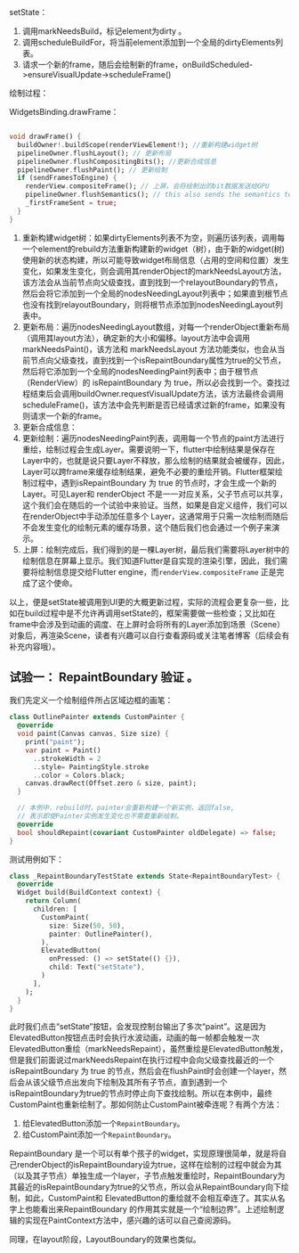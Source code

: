 setState：

1. 调用markNeedsBuild，标记element为dirty 。
2. 调用scheduleBuildFor，将当前element添加到一个全局的dirtyElements列表。
3. 请求一个新的frame，随后会绘制新的frame，onBuildScheduled->ensureVisualUpdate->scheduleFrame()



绘制过程：

WidgetsBinding.drawFrame：

```dart

void drawFrame() {
  buildOwner!.buildScope(renderViewElement!); //重新构建widget树
  pipelineOwner.flushLayout(); // 更新布局
  pipelineOwner.flushCompositingBits(); //更新合成信息
  pipelineOwner.flushPaint(); // 更新绘制
  if (sendFramesToEngine) {
    renderView.compositeFrame(); // 上屏，会将绘制出的bit数据发送给GPU
    pipelineOwner.flushSemantics(); // this also sends the semantics to the OS.
    _firstFrameSent = true;
  }
}
```

1. 重新构建widget树：如果dirtyElements列表不为空，则遍历该列表，调用每一个element的rebuild方法重新构建新的widget（树），由于新的widget(树)使用新的状态构建，所以可能导致widget布局信息（占用的空间和位置）发生变化，如果发生变化，则会调用其renderObject的markNeedsLayout方法，该方法会从当前节点向父级查找，直到找到一个relayoutBoundary的节点，然后会将它添加到一个全局的nodesNeedingLayout列表中；如果直到根节点也没有找到relayoutBoundary，则将根节点添加到nodesNeedingLayout列表中。
2. 更新布局：遍历nodesNeedingLayout数组，对每一个renderObject重新布局（调用其layout方法），确定新的大小和偏移。layout方法中会调用markNeedsPaint()，该方法和 markNeedsLayout 方法功能类似，也会从当前节点向父级查找，直到找到一个isRepaintBoundary属性为true的父节点，然后将它添加到一个全局的nodesNeedingPaint列表中；由于根节点（RenderView）的 isRepaintBoundary 为 true，所以必会找到一个。查找过程结束后会调用buildOwner.requestVisualUpdate方法，该方法最终会调用scheduleFrame()，该方法中会先判断是否已经请求过新的frame，如果没有则请求一个新的frame。
3. 更新合成信息：
4. 更新绘制：遍历nodesNeedingPaint列表，调用每一个节点的paint方法进行重绘，绘制过程会生成Layer。需要说明一下，flutter中绘制结果是保存在Layer中的，也就是说只要Layer不释放，那么绘制的结果就会被缓存，因此，Layer可以跨frame来缓存绘制结果，避免不必要的重绘开销。Flutter框架绘制过程中，遇到isRepaintBoundary 为 true 的节点时，才会生成一个新的Layer。可见Layer和 renderObject 不是一一对应关系，父子节点可以共享，这个我们会在随后的一个试验中来验证。当然，如果是自定义组件，我们可以在renderObject中手动添加任意多个 Layer，这通常用于只需一次绘制而随后不会发生变化的绘制元素的缓存场景，这个随后我们也会通过一个例子来演示。
5. 上屏：绘制完成后，我们得到的是一棵Layer树，最后我们需要将Layer树中的绘制信息在屏幕上显示。我们知道Flutter是自实现的渲染引擎，因此，我们需要将绘制信息提交给Flutter engine，而`renderView.compositeFrame` 正是完成了这个使命。

以上，便是setState被调用到UI更的大概更新过程，实际的流程会更复杂一些，比如在build过程中是不允许再调用setState的，框架需要做一些检查；又比如在frame中会涉及到动画的调度、在上屏时会将所有的Layer添加到场景（Scene）对象后，再渲染Scene，读者有兴趣可以自行查看源码或关注笔者博客（后续会有补充内容哦）。



## 试验一： RepaintBoundary 验证 。

我们先定义一个绘制组件所占区域边框的画笔：

```dart
class OutlinePainter extends CustomPainter {
  @override
  void paint(Canvas canvas, Size size) {
    print("paint");
    var paint = Paint()
      ..strokeWidth = 2
      ..style= PaintingStyle.stroke
      ..color = Colors.black;
    canvas.drawRect(Offset.zero & size, paint);
  }

  // 本例中，rebuild时，painter会重新构建一个新实例，返回false,
  // 表示即使Painter实例发生变化也不需要重新绘制。
  @override
  bool shouldRepaint(covariant CustomPainter oldDelegate) => false;
}
```

测试用例如下：

```dart
class _RepaintBoundaryTestState extends State<RepaintBoundaryTest> {
  @override
  Widget build(BuildContext context) {
    return Column(
      children: [
        CustomPaint(
          size: Size(50, 50),
          painter: OutlinePainter(),
        ),
        ElevatedButton(
          onPressed: () => setState(() {}),
          child: Text("setState"),
        )
      ],
    );
  }
}
```

此时我们点击“setState”按钮，会发现控制台输出了多次“paint”。这是因为ElevatedButton按钮点击时会执行水波动画，动画的每一帧都会触发一次ElevatedButton重绘（markNeedsRepaint），虽然重绘是ElevatedButton触发，但是我们前面说过markNeedsRepaint在执行过程中会向父级查找最近的一个 isRepaintBoundary 为 true 的节点，然后会在flushPaint时会创建一个layer，然后会从该父级节点出发向下绘制及其所有子节点，直到遇到一个 isRepaintBoundary为true的节点时停止向下查找绘制。所以在本例中，最终CustomPaint也重新绘制了。那如何防止CustomPaint被牵连呢？有两个方法：

1. 给ElevatedButton添加一个`RepaintBoundary`。
2. 给CustomPaint添加一个`RepaintBoundary`。

RepaintBoundary 是一个可以有单个孩子的widget，实现原理很简单，就是将自己renderObject的isRepaintBoundary设为true，这样在绘制的过程中就会为其（以及其子节点）单独生成一个layer，子节点触发重绘时，RepaintBoundary为其最近的isRepaintBoundary为true的父节点，所以会从RepaintBoundary向下绘制，如此，CustomPaint和 ElevatedButton的重绘就不会相互牵连了。其实从名字上也能看出来RepaintBoundary 的作用其实就是一个“绘制边界”。上述绘制逻辑的实现在PaintContext方法中，感兴趣的话可以自己查阅源码。

同理，在layout阶段，LayoutBoundary的效果也类似。





